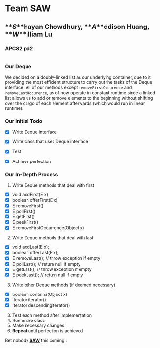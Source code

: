 # Team SAW 
## **_S_**hayan Chowdhury, **_A_**ddison Huang, **_W_**illiam Lu
### APCS2 pd2
#
### Our Deque
We decided on a doubly-linked list as our underlying container, due to it providing the most efficient structure to carry out the tasks of the Deque interface. All of our methods except `removeFirstOccurence` and `removeLastOccurence`, as of now operate in constant runtime since a linked list allows us to add or remove elements to the beginning without shifting over the cargo of each element afterwards (which would run in linear runtime). 


### Our Initial Todo
- [x] Write Deque interface
- [x] Write class that uses Deque interface
- [x] Test
- [x] Achieve perfection


### Our In-Depth Process
1) Write Deque methods that deal with first
  - [x] void addFirst(E x)
  - [x] boolean offerFirst(E x) 
  - [x] E removeFirst()
  - [x] E pollFirst()
  - [x] E getFirst()
  - [x] E peekFirst()
  - [x] E removeFirstOccurrence(Object x)
2) Write Deque methods that deal with last
  - [x] void addLast(E x);
  - [x] boolean offerLast(E x);
  - [x] E removeLast(); // throw exception if empty
  - [x] E pollLast(); // return null if empty
  - [x] E getLast(); // throw exception if empty
  - [x] E peekLast(); // return null if empty
3) Write other Deque methods (if deemed necessary)
  - [x] boolean contains(Object x)
  - [x] Iterator iterator()
  - [x] Iterator descendingIterator()
3) Test each method after implementation
4) Run entire class
5) Make necessary changes
6) **Repeat** until perfection is achieved


Bet nobody [**SAW**](http://m.memegen.com/b07s25.jpg) this coming..
